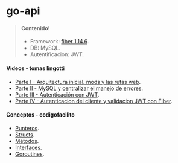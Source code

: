 # go-api

> #### Contenido!
>
> - Framework: [fiber 1.14.6](https://docs.gofiber.io/v/1.x/).
> - DB: MySQL.
> - Autentificacion: JWT.

#### Videos - tomas lingotti
- [Parte I - Arquitectura inicial, mods y las rutas web](https://www.youtube.com/watch?v=vQtkgavdxk4).
- [Parte II - MySQL y centralizar el manejo de errores](https://www.youtube.com/watch?v=hhpR825EXAY).
- [Parte III - Autenticación con JWT](https://www.youtube.com/watch?v=LXr1RJaaGhA).
- [Parte IV - Autenticacion del cliente y validacion JWT con Fiber](https://www.youtube.com/watch?v=3Uscn6CNEVU).


#### Conceptos - codigofacilito
- [Punteros](https://www.youtube.com/watch?v=V0cdxZCEzHE).
- [Structs](https://www.youtube.com/watch?v=aBkPQr2VTMc).
- [Métodos](https://www.youtube.com/watch?v=quA5nX8mceY).
- [Interfaces](https://www.youtube.com/watch?v=OeCtHLvf-Eo).
- [Goroutines](https://www.youtube.com/watch?v=rF3VP10S9SM).